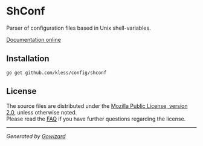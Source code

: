 ShConf
======
Parser of configuration files based in Unix shell-variables.

[Documentation online](http://godoc.org/github.com/kless/config/shconf)

## Installation

	go get github.com/kless/config/shconf

## License

The source files are distributed under the [Mozilla Public License, version 2.0](http://mozilla.org/MPL/2.0/),
unless otherwise noted.  
Please read the [FAQ](http://www.mozilla.org/MPL/2.0/FAQ.html)
if you have further questions regarding the license.

* * *
*Generated by [Gowizard](https://github.com/kless/wizard)*
